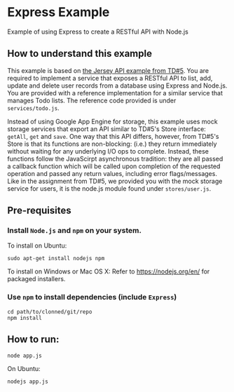 # Express Example
Example of using Express to create a RESTful API with Node.js

## How to understand this example
This example is based on [the Jersey API example from TD#5](https://github.com/jking31cs/jersey-api-example). 
You are required to implement a service that exposes a RESTful API 
to list, add, update and delete user records from a database using Express and Node.js.
You are provided with a reference implementation for a similar service that manages Todo lists. 
The reference code provided is under `services/todo.js`.

Instead of using Google App Engine for storage, this example uses mock storage
services that export an API similar to TD#5's Store interface: `getAll`, `get` and `save`.
One way that this API differs, however, from TD#5's Store is that its functions
are non-blocking: (i.e.) they return immediately without waiting for any underlying I/O ops to complete.
Instead, these functions follow the JavaScirpt asynchronous tradition:
they are all passed a callback function which will be called upon completion of the requested operation
and passed any return values, including error flags/messages.
Like in the assignment from TD#5, we provided you with the mock storage service for users,
it is the node.js module found under `stores/user.js`.


## Pre-requisites
### Install `Node.js` and `npm` on your system.
To install on Ubuntu:
```
sudo apt-get install nodejs npm
```
To install on Windows or Mac OS X:
Refer to <https://nodejs.org/en/> for packaged installers.

### Use `npm` to install dependencies (include `Express`)
```
cd path/to/clonned/git/repo
npm install
```

## How to run:
```
node app.js
```
On Ubuntu:
```
nodejs app.js
```

